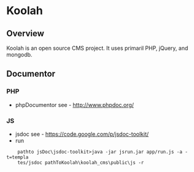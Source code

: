 Koolah
======

Overview
-------------

Koolah is an open source CMS project. It uses primaril PHP, jQuery, and mongodb.


Documentor
-----------------

### PHP 
* phpDocumentor see - http://www.phpdoc.org/

### JS 
* jsdoc see - https://code.google.com/p/jsdoc-toolkit/
* run  
```
    pathto jsDoc\jsdoc-toolkit>java -jar jsrun.jar app/run.js -a -t=templa
    tes/jsdoc pathToKoolah\koolah_cms\public\js -r
```